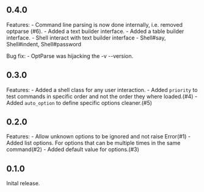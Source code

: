 ## 0.4.0
Features:
    - Command line parsing is now done internally, i.e. removed optparse (#6).
    - Added a text builder interface.
    - Added a table builder interface.
    - Shell interact with text builder interface
    - Shell#say, Shell#indent, Shell#password
    
Bug fix:
    - OptParse was hijacking the -v --version.
    
## 0.3.0
Features:
    - Added a shell class for any user interaction.
    - Added `priority` to test commands in specific order and not the order they where loaded.(#4)
    - Added `auto_option` to define specific options cleaner.(#5)
    
## 0.2.0
Features:
    - Allow unknown options to be ignored and not raise Error(#1)
    - Added list options. For options that can be multiple times in the same command(#2)
    - Added default value for options.(#3)

## 0.1.0
Inital release.
